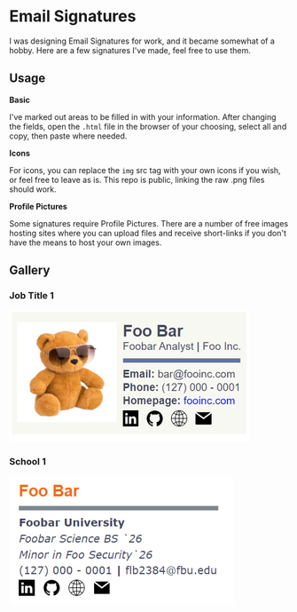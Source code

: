 # Email Signatures
I was designing Email Signatures for work, and it became somewhat of a hobby. Here are a few signatures I've made, feel
free to use them.

## Usage
**Basic**

I've marked out areas to be filled in with your information. After changing the fields, open the `.html` file in the
browser of your choosing, select all and copy, then paste where needed.

**Icons**

For icons, you can replace the `img` src tag with your own
icons if you wish, or feel free to leave as is. This repo is public, linking the raw .png files should work.

**Profile Pictures**

Some signatures require Profile Pictures. There are a number of free images hosting sites where you can upload files and
receive short-links if you don't have the means to host your own images.

## Gallery
### Job Title 1
![job-sig](resouces/job-sig.png)

### School 1
![school-sig](resouces/school-sig.png)
